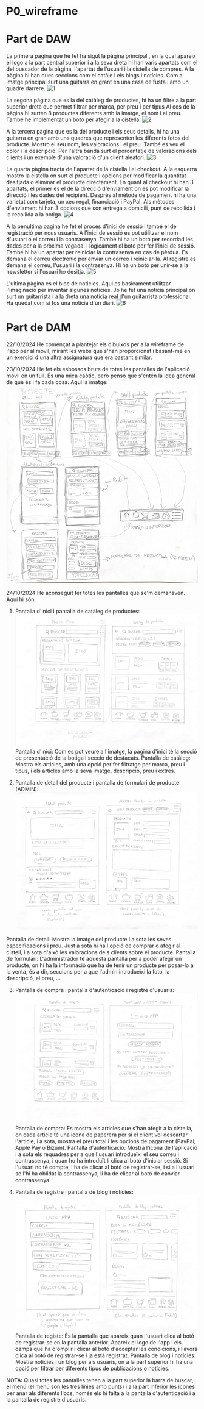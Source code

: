 # P0_wireframe

# Part de DAW
La primera pagina que he fet ha sigut la pàgina principal , en la qual apareix el logo a la part central superior i a la seva dreta hi han varis apartats com el del buscador de la pàgina, l'apartat de l'usuari i la cistella de compres.
A la pàgina hi han dues seccions com el catàle i els blogs i notícies.
Com a imatge principal surt una guitarra en grant en una casa de fusta i amb un quadre darrere.
![1](https://github.com/user-attachments/assets/f1fda561-6657-46bf-a5df-408b7ee7cced)

La segona pàgina que es la del catàleg de productes, hi ha un filtre a la part superior dreta que permet filtrar per marca, per preu i per tipus
Al cos de la pàgina hi surten 8 productes diferents amb la imatge, el nom i el preu. També he implementat un botó per afegir a la cistella.
![2](https://github.com/user-attachments/assets/d4e9209e-167e-4e18-b447-d509c0462276)

A la tercera pàgina que es la del producte i els seus detalls, hi ha una guitarra en gran amb uns quadres que representen les diferents fotos del producte. Mostro el seu nom, les valoracions i el preu. També es veu el color i la descripció.
Per l'altra banda surt el porcentatje de valoracions dels clients i un exemple d'una valoració d'un client aleatori.
![3](https://github.com/user-attachments/assets/ef6b8b5f-37e0-45dd-b498-2d53ba0b575a)

La quarta pàgina tracta de l'apartat de la cistella i el checkout. A la esquerra mostro la cistella on surt el producte i opcions per modificar la quantitat desitjada o eliminar el producte directament.
En quant al checkout hi han 3 apartats, el primer es el de la direcció d'enviament on es pot modificar la direcció i les dades del recipient. Després al mètode de pagament hi ha una varietat com tarjeta, un xec regal, financiació i PayPal.
Als mètodes d'enviament hi han 3 opcions que son entrega a domicili, punt de recollida i la recollida a la botiga.
![4](https://github.com/user-attachments/assets/57b659a6-6d45-46cf-9dea-b1923d2bcade)

A la penultima pagina he fet el procés d'inici de sessió i també el de registració per nous usuaris. A l'inici de sessió es pot utilitzar el nom d'usuari o el correu i la contrasenya. També hi ha un botó per recordad les dades per a la pròxima vegada. I lògicament el boto per fer l'inici de sessió.
També hi ha un apartat per reiniciar la contrasenya en cas de pèrdua. Es demana el correu electrònic per enviar un correo i reiniciar-la. Al registre es demana el correu, l'usuari i la contrasenya. Hi ha un botó per unir-se a la newsletter si l'usuari ho desitja.
![5](https://github.com/user-attachments/assets/73b22589-5f55-4394-b9e2-d139b171f7da)

L'ultima pàgina es el bloc de noticies. Aqui es basicament utilitzar l'imaginació per inventar algunes noticies. Jo he fet una noticia principal on surt un guitarrista i a la dreta una noticia real d'un guitarrista professional. 
Ha quedat com si fos una noticia d'un diari.
![6](https://github.com/user-attachments/assets/2fcf891f-1d78-4427-8bc2-b5abec9818c4)


# Part de DAM

22/10/2024 He començat a plantejar els dibuixos per a la wireframe de l'app per al mòvil, mirant les webs que s'han proporcionat i basant-me en un exercici d'una altra assignatura que era bastant similar.

23/10/2024 He fet els esbossos bruts de totes les pantalles de l'aplicació móvil en un full. És una mica caòtic, però penso que s'entén la idea general de què és i fa cada cosa. Aquí la imatge:
![alt text](image.png)

24/10/2024 
He aconseguit fer totes les pantalles que se'm demanaven. Aquí hi són:

1) Pantalla d'inici i pantalla de catàleg de productes:
![alt text](image-1.png)
Pantalla d'inici: Com es pot veure a l'imatge, la pàgina d'inici té la secció de presentació de la botiga i secció de destacats. 
Pantalla de catàleg: Mostra els articles, amb una opció per fer filtratge per marca, preu i tipus, i els articles amb la seva imatge, descripció, preu i extres.

2) Pantalla de detall del producte i pantalla de formulari de producte (ADMIN):
![alt text](image-2.png)

Pantalla de detall: Mostra la imatge del producte i a sota les seves especificacions i preu. Just a sota hi ha l'opció de comprar o afegir al cistell, i a sota d'això les valoracions dels clients sobre el producte. Pantalla de formulari: L'administrador té aquesta pantalla per a poder afegir un producte, on hi ha la informació que ha de tenir un producte per posar-lo a la venta, és a dir, seccions per a que l'admin introdueïxi la foto, la descripció, el preu, ...

3) Pantalla de compra i pantalla d'autenticació i registre d'usuaris:
![alt text](image-3.png)
Pantalla de compra: Es mostra els articles que s'han afegit a la cistella, on cada article té una icona de paperera per si el client vol descartar l'article, i a sota, mostra el preu total i les opcions de pagament (PayPal, Apple Pay o Bizum). Pantalla d'autenticació: Mostra l'icona de l'aplicació i a sota els requadres per a que l'usuari introdueïxi el seu correu i contrassenya, i quan ho ha introduït li clica al botó d'iniciar sessió. Si l'usuari no té compte, l'ha de clicar al botó de registrar-se, i si a l'usuari se l'hi ha oblidat la contrassenya, li ha de clicar al botó de canviar contrassenya.

4) Pantalla de registre i pantalla de blog i notícies:
![alt text](image-4.png)
Pantalla de registe: És la pantalla que apareix quan l'usuari clica al botó de registrar-se en la pantalla anterior. Apareix el logo de l'app i els camps que ha d'omplir i clicar al botó d'acceptar les condicions, i llavors clica al botó de registrar-se i ja està registrat. Pantalla de blog i notícies: Mostra notícies i un blog per als usuaris, on a la part superior hi ha una opció per filtrar per diferents tipus de publicacions o notícies.

NOTA: Quasi totes les pantalles tenen a la part superior la barra de buscar, el menú (el menú son les tres línies amb punts) i a la part inferior les icones per anar als diferents llocs, només els hi falta a la pantalla d'autenticació i a la pantalla de registre d'usuaris.